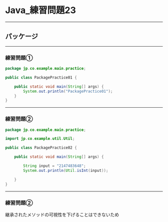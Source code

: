 # Java_練習問題23

---

## パッケージ

---

### 練習問題①

```java
package jp.co.example.main.practice;

public class PackagePractice01 {

    public static void main(String[] args) {
        System.out.println("PackagePractice01");
    }
}

```

---

### 練習問題②

```java
package jp.co.example.main.practice;

import jp.co.example.util.Util;

public class PackagePractice02 {

    public static void main(String[] args) {

        String input = "2147483648";
        System.out.println(Util.isInt(input));

    }
}

```

---

### 練習問題②

継承されたメソッドの可視性を下げることはできないため
